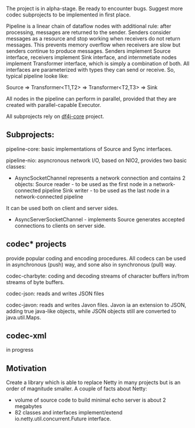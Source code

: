 The project is in alpha-stage. Be ready to encounter bugs. Suggest more codec subprojects
to be implemented in first place.

Pipeline is a linear chain of dataflow nodes with additional rule: after processing,
messages are returned to the sender.
Senders consider messages as a resource and stop working when receivers do not return messages.
This prevents memory overflow when receivers are slow but senders continue to produce messages.
Senders implement Source interface, receivers implement Sink interface, and internmetiate nodes
implement Transformer interface, which is simply a combination of both. All interfaces are parameterized with types
they can send or receive.  So, typical pipeline looke like:

Source<T1> => Transformer<T1,T2> => Transformer<T2,T3> => Sink<T3>

All nodes in the pipeline can perform in parallel,
provided that they are created with parallel-capable Executor.
 
All subprojects rely on [df4j-core](https://github.com/rfqu/df4j/tree/master/df4j-core) project.

Subprojects:
------------

pipeline-core: basic implementations of Source and Sync interfaces. 

pipeline-nio: asyncronous network I/O, based on NIO2, provides two basic classes:

 - AsyncSocketChannel represents a network connection and contains 2 objects:
Source<ByteBuffer> reader - to be used as the first node in a network-connected pipeline 
Sink<ByteBuffer> writer - to be used as the last node in a network-connected pipeline 

It can be used both on client and server sides.

 - AsyncServerSocketChannel - implements Source<AsyncSocketChannel>
generates accepted connections to clients on server side.

codec* projects
---------------

provide popular coding and encoding procedures.
All codecs can be used in asynchronous (push) way, and sone also in synchronous (pull) way.

codec-charbyte: coding and decoding streams of character buffers in/from streams of byte buffers.

codec-json: reads and writes JSON files

codec-javon: reads and writes Javon files. Javon ia an extension to JSON,
adding true java-like objects, while JSON objects still are converted to java.util.Maps.

codec-xml
---------
in progress

Motivation
----------
Create a library which is able to replace Netty in many projects but is an order of magnitude smaller.
A couple of facts about Netty:

- volume of source code to build minimal echo server is about 2 megabytes
- 82 classes and interfaces implement/extend io.netty.util.concurrent.Future interface.

